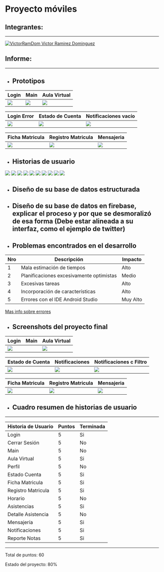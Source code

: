 Proyecto móviles
==================

## Integrantes:
---

[![VictorRamDom](https://avatars2.githubusercontent.com/u/15022592?s=40&v=4) Victor Ramirez Dominguez](https://github.com/VictorRamDom)  

## Informe:

---

* ## Prototipos


| Login | Main | Aula Virtual |
| -------- | -------- | -------- |
| ![](https://i.imgur.com/KO9Ko1o.png) | ![](https://i.imgur.com/9E467Jn.png) | ![](https://i.imgur.com/ij8H3jp.png) |


| Login Error | Estado de Cuenta | Notificaciones vacío |
| -------- | -------- | -------- |
| ![](https://i.imgur.com/2TUQnu6.png) | ![](https://i.imgur.com/8ozFRAJ.png) | ![](https://i.imgur.com/UexU7vJ.png) |


| Ficha Matricula | Registro Matricula | Mensajeria |
| -------- | -------- | -------- |
| ![](https://i.imgur.com/qEXlega.png) | ![](https://i.imgur.com/h2bIZOs.png) | ![](https://i.imgur.com/aq5DDFt.png) |


* ## Historias de usuario

![](https://i.imgur.com/SgYHax1.png)
![](https://i.imgur.com/Es5IU7q.png)
![](https://i.imgur.com/P5gymJx.png)
![](https://i.imgur.com/EMa2TT7.png)
![](https://i.imgur.com/r0TR666.png)
![](https://i.imgur.com/g4Ml31e.png)
![](https://i.imgur.com/cvuBDSn.png)
![](https://i.imgur.com/AVxaaFa.png)
![](https://i.imgur.com/CKAsvQl.png)
![](https://i.imgur.com/gNGoDxM.png)

* ## Diseño de su base de datos estructurada
* ## Diseño de su base de datos en firebase, explicar el proceso y por que se desmoralizó de esa forma (Debe estar alineada a su interfaz, como el ejemplo de twitter)
* ## Problemas encontrados en el desarrollo

| Nro | Descripción | Impacto |
| --- | ----------- | -------- |
| 1   | Mala estimación de tiempos  | Alto     |
| 2   | Planificaciones excesivamente optimistas | Medio     |
| 3   | Excesivas tareas  | Alto     |
| 4   | Incorporación de características | Alto     |
| 5   | Errores con el IDE Android Studio | Muy Alto |

[Mas info sobre errores](http://www.javiergarzas.com/2010/06/errores-clasicos-desarrollo-software.html)

* ## Screenshots del proyecto final

| Login | Main | Aula Virtual |
| -------- | -------- | -------- |
| ![](https://i.imgur.com/n2FNmtg.png) |  | ![](https://i.imgur.com/iMKz8uh.png) |


| Estado de Cuenta | Notificaciones | Notificaciones c Filtro |
| -------- | -------- | -------- |
| ![](https://i.imgur.com/8dhTxVl.png) | ![](https://i.imgur.com/75XZjUj.png) | ![](https://i.imgur.com/lKkGOFg.png) |


| Ficha Matricula | Registro Matricula | Mensajeria |
| -------- | -------- | -------- |
| ![](https://i.imgur.com/FNCtYud.png) | ![](https://i.imgur.com/U0G7s90.png) | ![](https://i.imgur.com/g1lXwBZ.png) |

* ## Cuadro resumen de historias de usuario
---
| Historia de Usuario  | Puntos | Terminada |
| -------------------- | ------ | --------- |
| Login                | 5      | Si        |
| Cerrar Sesión        | 5      | No        |
| Main                 | 5      | No        |
| Aula Virtual         | 5      | Si        |
| Perfil               | 5      | No        |
| Estado Cuenta        | 5      | Si        |
| Ficha Matricula      | 5      | Si        |
| Registro Matricula   | 5      | Si        |
| Horario              | 5      | No        |
| Asistencias          | 5      | Si        |
| Detalle Asistencia   | 5      | No        |
| Mensajería           | 5      | Si        |
| Notificaciones       | 5      | Si        |
| Reporte Notas        | 5      | Si        |

---
Total de puntos: 60

Estado del proyecto: 80%
